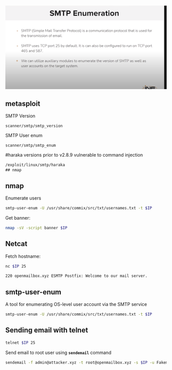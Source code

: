 ![](</Images/Pasted image 20231217182033.png>)

## metasploit

SMTP Version
```
scanner/smtp/smtp_version
```

SMTP User enum
```
scanner/smtp/smtp_enum
```

#haraka versions prior to v2.8.9 vulnerable to command injection
```
/exploit/linux/smtp/haraka
## nmap
```

## nmap 
Enumerate users
```bash
smtp-user-enum -U /usr/share/commix/src/txt/usernames.txt -t $IP
```

Get banner:
```bash
nmap -sV -script banner $IP
```


## Netcat

Fetch hostname:
```bash
nc $IP 25
```

```bash
220 openmailbox.xyz ESMTP Postfix: Welcome to our mail server.
```

## smtp-user-enum
A tool for enumerating OS-level user account via the SMTP service

```bash
smtp-user-enum -U /usr/share/commix/src/txt/usernames.txt -t $IP
```

## Sending email with telnet

```bash
telnet $IP 25
```

Send email to root user using **`sendemail`** command
```bash
sendemail -f admin@attacker.xyz -t root@openmailbox.xyz -s $IP -u Fakemail -m "Hello, world! A fake email" -o tls=no$
```

